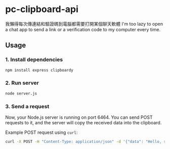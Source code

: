 # pc-clipboard-api
我懶得每次傳連結和驗證碼到電腦都需要打開某個聊天軟體
I'm too lazy to open a chat app to send a link or a verification code to my computer every time.

## Usage

### 1. Install dependencies
```bash
npm install express clipboardy
```

### 2. Run server
```bash
node server.js
```

### 3. Send a request

Now, your Node.js server is running on port 6464. You can send POST requests to it, and the server will copy the received data into the clipboard.

Example POST request using `curl`:

```bash
curl -X POST -H "Content-Type: application/json" -d '{"data": "Hello, server!"}' http://localhost:6464
```